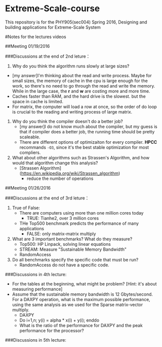 # Extreme-Scale-course
This repository is for the PHY905(sec004) Spring 2016, Designing and building applications for Extreme-Scale System

#Notes for the lectures videos 

##Meeting 01/19/2016

###Discussions at the end of 2nd leture：

1. Why do you think the algorithm runs slowly at large sizes?
  - [my answer]I'm thinking about the read and write process. Maybe for small sizes, the memory of cache in the cpu is large enough for the work, so there's no need to go through the read and write the memory. While in the large case, the **r** and **w** are costing more and more time.
  - Caches faster than RAM, and the hard drive is the slowest. but the space in cache is limited.
  - For matrix, the computer will load a row at once, so the order of do loop is crucial to the reading and writing process of large matrix.
1. Why do you think the compiler doesn't do a better job?
	- [my answer]I do not know much about the compiler, but my guess is that if compiler does a better job, the running time should be pretty scaleable.
	- There are different options of optimizaiton for every compiler. **HPCC** recommands `-O3`, since it's the best stable optimization for most compliers.
1. What about other algorithms such as Strassen's Algorithm, and how would that algorithm change this analysis?
	- [Strassen Algorithm] (https://en.wikipedia.org/wiki/Strassen_algorithm)
		- reduce the number of operations

##Meeting 01/26/2016

###Discussions at the end of 3rd leture：
1. True of False:
	- There are computers using more than one million cores today
		- TRUE: Tianhe2, over 3 million cores
	- THe Top500 benchmark predicts the performance of many applications
		- FALSE: only matrix-matrix multiply
1. What are 3 important benchmarks? What do they measure?
	- Top500: HP Linpack, solving linear equations
	- STREAM: Measure "Sustainable Memory Bandwidth"
	- RandomAccess
1. Do all benchmarks specify the specific code that must be run?
	-	RandomAccess do not have a specific code.

###Discussions in 4th lecture:
- For the tables at the beginning, what might be problem? [Hint: it's about measuring performance]
- Assume that the sustainable memory bandwidth is 12 Gbytes/second. For a DAXPY operation, what is the maximum possible performance, using the same analysis as we used for the Sparse matrix-vector multiply. 
	- DAXPY
	- Do i=1,n; y(i) = alpha * x(i) + y(i); enddo
	- What is the ratio of the performance for DAXPY and the peak performance for the processor?

###Discussions in 5th lecture:
